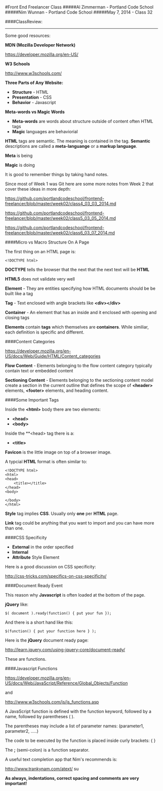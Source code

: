 #Front End Freelancer Class
#####Al Zimmerman - Portland Code School
#####Nim Wunnan - Portland Code School
#####May 7, 2014 - Class 32

####ClassReview:
____________________________________________________________________________

Some good resources:

**MDN (Mozilla Developer Network)**

https://developer.mozilla.org/en-US/

**W3 Schools**

http://www.w3schools.com/

**Three Parts of Any Website:**

* **Structure** - HTML
* **Presentation** - CSS
* **Behavior** - Javascript


**Meta-words vs Magic Words**

* **Meta-words** are words about structure outside of content often HTML tags
* **Magic** languages are behaviorial


**HTML** tags are semantic.  The meaning is contained in the tag.  **Semantic** descriptions are called a **meta-languange** or a **markup language**.

**Meta** is being

**Magic** is doing

It is good to remember things by taking hand notes.

Since most of Week 1 was Git here are some more notes from Week 2 that cover these ideas in more depth:

https://github.com/portlandcodeschool/frontend-freelancer/blob/master/week02/class4_03_03_2014.md

https://github.com/portlandcodeschool/frontend-freelancer/blob/master/week02/class5_03_05_2014.md

https://github.com/portlandcodeschool/frontend-freelancer/blob/master/week02/class6_03_07_2014.md


####Micro vs Macro Structure On A Page

The first thing on an HTML page is:

```
<!DOCTYPE html> 
```
**DOCTYPE** tells the browser that the next that the next text will be **HTML**

**HTML5** does not validate very well


**Element** - They are entities specifying how HTML documents should be be built like a tag

**Tag** - Text enclosed with angle brackets like **\<div>\</div>**

**Container** - An element that has an inside and it enclosed with opening and closing tags

**Elements** contain **tags** which themselves are **containers**.  While similiar, each definition is specific and different.

####Content Categories

https://developer.mozilla.org/en-US/docs/Web/Guide/HTML/Content_categories

**Flow Content** - Elements belonging to the flow content category typically contain text or embedded content

**Sectioning Content** - Elements belonging to the sectioning content model create a section in the current outline that defines the scope of  **\<header>** elements, **\<footer>** elements, and heading content.


####Some Important Tags

Inside the **\<html>** body there are two elements:

* **\<head>**
* **\<body>**

Inside the **\<head> tag there is a:

* **\<title>**


**Favicon** is the little image on top of a browser image.



A typcial **HTML** format is often similar to:

```
<!DOCTYPE html> 
<html>
<head>
	<title></title>
</head>
<body>

</body>
</html>
```

**Style** tag implies **CSS**. Usually only **one** per **HTML** page.

**Link** tag could be anything that you want to import and you can have more than one.

####CSS Specificity

* **External** in the order specified
* **Internal**
* **Attribute** Style Element

Here is a good discussion on CSS specificity:

http://css-tricks.com/specifics-on-css-specificity/

####Document Ready Event

This reason why **Javascript** is often loaded at the bottom of the page.

**jQuery** like:

```
$( document ).ready(function() { put your fun });
```

And there is a short hand like this:

```
$(function() { put your function here } );
```

Here is the **jQuery** document ready page:

http://learn.jquery.com/using-jquery-core/document-ready/


These are functions.

####Javascript Functions

https://developer.mozilla.org/en-US/docs/Web/JavaScript/Reference/Global_Objects/Function

and


http://www.w3schools.com/js/js_functions.asp

A JavaScript function is defined with the function keyword, followed by a name, followed by parentheses ( ).

The parentheses may include a list of parameter names: (parameter1, parameter2, .....)

The code to be executed by the function is placed inside curly brackets: { }


The  **;** (semi-colon) is a function separator.

A useful text completion app that Nim's recommends is:

http://www.trankynam.com/atext/
su

**As always, indentations, correct spacing and comments are very important!**


